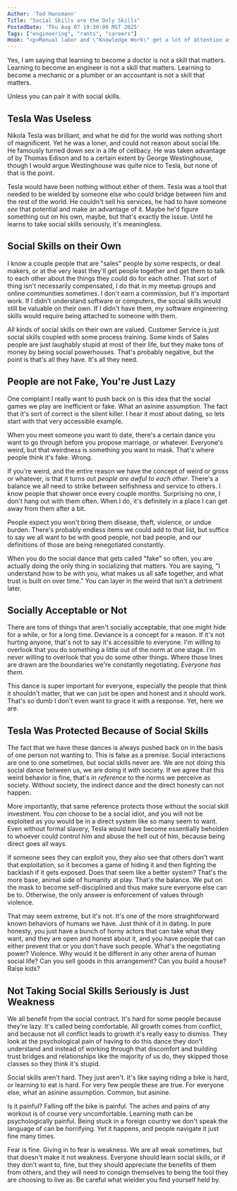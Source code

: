 ```yaml
---
Author: 'Tod Hansmann'
Title: "Social Skills are the Only Skills"
PostedDate: 'Thu Aug 07 19:30:00 MST 2025'
Tags: ["engineering", "rants", "careers"]
Hook: "<p>Manual labor and \"Knowledge Work\" get a lot of attention as skilled work, either as artisans or as professionals. I'm here to say that's stupid. Social skills are the only skills that matter. I'm not talking about salepeople skills, though those are related. I'm saying that if you can't work well with others, you have a deficiency that makes you a literal tool, and without a hand to wield you, you are as useless as the stones in the ground.</p>"
---
```

Yes, I am saying that learning to become a doctor is not a skill that matters. Learning to become an engineer is not a skill that matters. Learning to become a mechanic or a plumber or an accountant is not a skill that matters.

Unless you can pair it with social skills.

## Tesla Was Useless

Nikola Tesla was brilliant, and what he did for the world was nothing short of magnificent. Yet he was a loner, and could not reason about social life. He famously turned down sex in a life of celibacy. He was taken advantage of by Thomas Edison and to a certain extent by George Westinghouse, though I would argue Westinghouse was quite nice to Tesla, but none of that is the point.

Tesla would have been nothing without either of them. Tesla was a tool that needed to be wielded by someone else who could bridge between him and the rest of the world. He couldn't sell his services, he had to have someone _see_ that potential and make an advantage of it. Maybe he'd figure something out on his own, maybe, but that's exactly the issue. Until he learns to take social skills seriously, it's meaningless.

## Social Skills on their Own

I know a couple people that are "sales" people by some respects, or deal makers, or at the very least they'll get people together and get them to talk to each other about the things they could do for each other. That sort of thing isn't necessarily compensated, I do that in my meetup groups and online communities sometimes. I don't earn a commission, but it's important work. If I didn't understand software or computers, the social skills would still be valuable on their own. If I didn't have them, my software engineering skills would require being attached to someone with them.

All kinds of social skills on their own are valued. Customer Service is just social skills coupled with some process training. Some kinds of Sales people are just laughably stupid at most of their life, but they make tons of money by being social powerhouses. That's probably negative, but the point is that's all they have. It's all they need.

## People are not Fake, You're Just Lazy

One complaint I really want to push back on is this idea that the social games we play are inefficient or fake. What an asinine assumption. The fact that it's sort of correct is the silent killer. I hear it most about dating, so lets start with that very accessible example.

When you meet someone you want to date, there's a certain dance you want to go through before you propose marriage, or whatever. Everyone's weird, but that weirdness is something you want to mask. That's where people think it's fake. Wrong.

If you're weird, and the entire reason we have the concept of weird or gross or whatever, is that it turns out _people are awful to each other_. There's a balance we all need to strike between selfishness and service to others. I know people that shower once every couple months. Surprising no one, I don't hang out with them often. When I do, it's definitely in a place I can get away from them after a bit.

People expect you won't bring them disease, theft, violence, or undue burden. There's probably endless items we could add to that list, but suffice to say we all want to be with good people, not bad people, and our definitions of those are being renegotiated constantly.

When you do the social dance that gets called "fake" so often, you are actually doing the only thing in socializing that matters. You are saying, "I understand how to be with you, what makes us all safe together, and what trust is built on over time." You can layer in the weird that isn't a detriment later.

## Socially Acceptable or Not

There are tons of things that aren't socially acceptable, that one might hide for a while, or for a long time. Deviance is a concept for a reason. If it's not hurting anyone, that's not to say it's accessible to everyone. I'm willing to overlook that you do something a little out of the norm at one stage. I'm never willing to overlook that you do some other things. Where those lines are drawn are the boundaries we're constantly negotiating. _Everyone has them._

This dance is super important for everyone, especially the people that think it shouldn't matter, that we can just be open and honest and it should work. That's so dumb I don't even want to grace it with a response. Yet, here we are.

## Tesla Was Protected Because of Social Skills

The fact that we have these dances is always pushed back on in the basis of one person not wanting to. This is false as a premise. Social interactions are one to one sometimes, but social skills never are. We are not doing this social dance between us, we are doing it with society. If we agree that this weird behavior is fine, that's _in reference_ to the norms we perceive as society. Without society, the indirect dance and the direct honesty can not happen.

More importantly, that same reference protects those without the social skill investment. You _can_ choose to be a social idiot, and you will not be exploited as you would be in a direct system like so many seem to want. Even without formal slavery, Tesla would have become essentially beholden to whoever could control him and abuse the hell out of him, because being direct goes all ways.

If someone sees they can exploit you, they also see that others don't want that exploitation, so it becomes a game of hiding it and then fighting the backlash if it gets exposed. Does that seem like a better system? That's the more base, animal side of humanity at play. That's the balance. We put on the mask to become self-disciplined and thus make sure everyone else can be to. Otherwise, the only answer is enforcement of values through violence.

That may seem extreme, but it's not. It's one of the more straightforward known behaviors of humans we have. Just think of it in dating. In pure honesty, you just have a bunch of horny actors that can take what they want, and they are open and honest about it, and you have people that can either prevent that or you don't have such people. What's the negotiating power? Violence. Why would it be different in any other arena of human social life? Can you sell goods in this arrangement? Can you build a house? Raise kids?

## Not Taking Social Skills Seriously is Just Weakness

We all benefit from the social contract. It's hard for some people because they're lazy. It's called being comfortable. All growth comes from conflict, and because not all conflict leads to growth it's really easy to dismiss. They look at the psychological pain of having to do this dance they don't understand and instead of working through that discomfort and building trust bridges and relationships like the majority of us do, they skipped those classes so they think it's stupid.

Social skills aren't hard. They just aren't. It's like saying riding a bike is hard, or learning to eat is hard. For very few people these are true. For everyone else, what an asinine assumption. Common, but asinine.

Is it painful? Falling off the bike is painful. The aches and pains of any workout is of course very uncomfortable. Learning math can be psychologically painful. Being stuck in a foreign country we don't speak the language of can be horrifying. Yet it happens, and people navigate it just fine many times.

Fear is fine. Giving in to fear is weakness. We are all weak sometimes, but that doesn't make it not weakness. Everyone should learn social skills, or if they don't want to, fine, but they should appreciate the benefits of them from others, and they will need to consign themselves to being the tool they are choosing to live as. Be careful what wielder you find yourself held by.